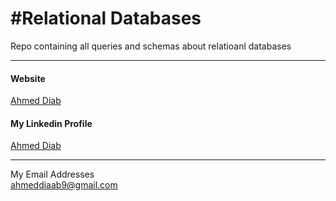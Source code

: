 # #Relational Databases
Repo containing all queries and schemas about relatioanl databases

***

#### **Website**
[Ahmed Diab](https://diab.dev)  

#### My Linkedin Profile
[Ahmed Diab](https://www.linkedin.com/in/Diaab9/)  
***
  

  
My Email Addresses  
<ahmeddiaab9@gmail.com>  
